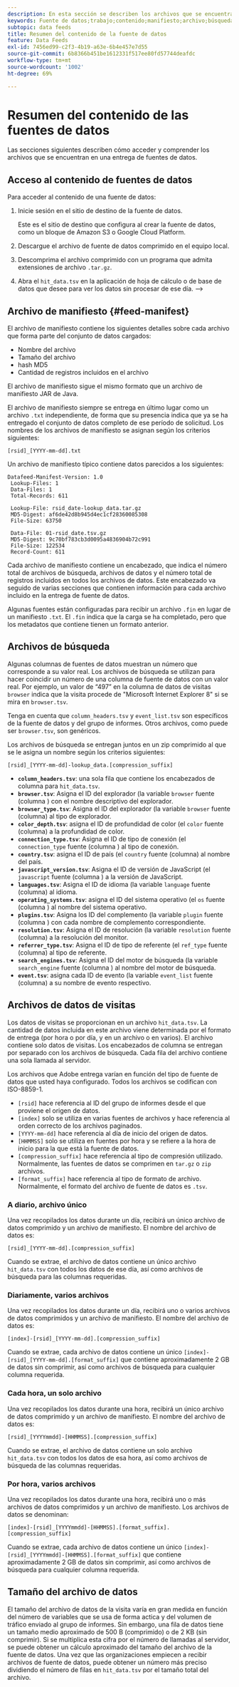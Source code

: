 ```yaml
---
description: En esta sección se describen los archivos que se encuentran en una entrega de fuentes de datos.
keywords: Fuente de datos;trabajo;contenido;manifiesto;archivo;búsqueda;datos de visitas;contenido de entrega
subtopic: data feeds
title: Resumen del contenido de la fuente de datos
feature: Data Feeds
exl-id: 7456ed99-c2f3-4b19-a63e-6b4e457e7d55
source-git-commit: 6b8366b451be1612331f517ee80fd57744deafdc
workflow-type: tm+mt
source-wordcount: '1002'
ht-degree: 69%

---
```


# Resumen del contenido de las fuentes de datos

Las secciones siguientes describen cómo acceder y comprender los archivos que se encuentran en una entrega de fuentes de datos.

## Acceso al contenido de fuentes de datos

Para acceder al contenido de una fuente de datos:

1. Inicie sesión en el sitio de destino de la fuente de datos.

   Este es el sitio de destino que configura al crear la fuente de datos, como un bloque de Amazon S3 o Google Cloud Platform.

1. Descargue el archivo de fuente de datos comprimido en el equipo local.

1. Descomprima el archivo comprimido con un programa que admita extensiones de archivo `.tar.gz`.

1. Abra el `hit_data.tsv` en la aplicación de hoja de cálculo o de base de datos que desee para ver los datos sin procesar de ese día. —>

## Archivo de manifiesto {#feed-manifest}

El archivo de manifiesto contiene los siguientes detalles sobre cada archivo que forma parte del conjunto de datos cargados:

* Nombre del archivo
* Tamaño del archivo
* hash MD5
* Cantidad de registros incluidos en el archivo

El archivo de manifiesto sigue el mismo formato que un archivo de manifiesto JAR de Java.

El archivo de manifiesto siempre se entrega en último lugar como un archivo `.txt` independiente, de forma que su presencia indica que ya se ha entregado el conjunto de datos completo de ese período de solicitud. Los nombres de los archivos de manifiesto se asignan según los criterios siguientes:

```text
[rsid]_[YYYY-mm-dd].txt
```

Un archivo de manifiesto típico contiene datos parecidos a los siguientes:

```text
Datafeed-Manifest-Version: 1.0
 Lookup-Files: 1
 Data-Files: 1
 Total-Records: 611

 Lookup-File: rsid_date-lookup_data.tar.gz
 MD5-Digest: af6de42d8b945d4ec1cf28360085308
 File-Size: 63750

 Data-File: 01-rsid_date.tsv.gz
 MD5-Digest: 9c70bf783cb3d0095a4836904b72c991
 File-Size: 122534
 Record-Count: 611
```

Cada archivo de manifiesto contiene un encabezado, que indica el número total de archivos de búsqueda, archivos de datos y el número total de registros incluidos en todos los archivos de datos. Este encabezado va seguido de varias secciones que contienen información para cada archivo incluido en la entrega de fuente de datos.

Algunas fuentes están configuradas para recibir un archivo `.fin` en lugar de un manifiesto `.txt`. El `.fin` indica que la carga se ha completado, pero que los metadatos que contiene tienen un formato anterior.

## Archivos de búsqueda

Algunas columnas de fuentes de datos muestran un número que corresponde a su valor real. Los archivos de búsqueda se utilizan para hacer coincidir un número de una columna de fuente de datos con un valor real. Por ejemplo, un valor de “497” en la columna de datos de visitas `browser` indica que la visita procede de &quot;Microsoft Internet Explorer 8&quot; si se mira en `browser.tsv`.

Tenga en cuenta que `column_headers.tsv` y `event_list.tsv` son específicos de la fuente de datos y del grupo de informes. Otros archivos, como puede ser `browser.tsv`, son genéricos.

Los archivos de búsqueda se entregan juntos en un zip comprimido al que se le asigna un nombre según los criterios siguientes:

```text
[rsid]_[YYYY-mm-dd]-lookup_data.[compression_suffix]
```

* **`column_headers.tsv`**: una sola fila que contiene los encabezados de columna para `hit_data.tsv`.
* **`browser.tsv`**: Asigna el ID del explorador (la variable `browser` fuente (columna ) con el nombre descriptivo del explorador.
* **`browser_type.tsv`**: Asigna el ID del explorador (la variable `browser` fuente (columna) al tipo de explorador.
* **`color_depth.tsv`**: asigna el ID de profundidad de color (el `color` fuente (columna) a la profundidad de color.
* **`connection_type.tsv`**: Asigna el ID de tipo de conexión (el `connection_type` fuente (columna ) al tipo de conexión.
* **`country.tsv`**: asigna el ID de país (el `country` fuente (columna) al nombre del país.
* **`javascript_version.tsv`**: Asigna el ID de versión de JavaScript (el `javascript` fuente (columna ) a la versión de JavaScript.
* **`languages.tsv`**: Asigna el ID de idioma (la variable `language` fuente (columna) al idioma.
* **`operating_systems.tsv`**: asigna el ID del sistema operativo (el `os` fuente (columna ) al nombre del sistema operativo.
* **`plugins.tsv`**: Asigna los ID del complemento (la variable `plugin` fuente (columna ) con cada nombre de complemento correspondiente.
* **`resolution.tsv`**: Asigna el ID de resolución (la variable `resolution` fuente (columna) a la resolución del monitor.
* **`referrer_type.tsv`**: Asigna el ID de tipo de referente (el `ref_type` fuente (columna) al tipo de referente.
* **`search_engines.tsv`**: Asigna el ID del motor de búsqueda (la variable `search_engine` fuente (columna ) al nombre del motor de búsqueda.
* **`event.tsv`**: asigna cada ID de evento (la variable `event_list` fuente (columna) a su nombre de evento respectivo.

## Archivos de datos de visitas

Los datos de visitas se proporcionan en un archivo `hit_data.tsv`. La cantidad de datos incluida en este archivo viene determinada por el formato de entrega (por hora o por día, y en un archivo o en varios). El archivo contiene solo datos de visitas. Los encabezados de columna se entregan por separado con los archivos de búsqueda. Cada fila del archivo contiene una sola llamada al servidor.

Los archivos que Adobe entrega varían en función del tipo de fuente de datos que usted haya configurado. Todos los archivos se codifican con ISO-8859-1.

* `[rsid]` hace referencia al ID del grupo de informes desde el que proviene el origen de datos.
* `[index]` solo se utiliza en varias fuentes de archivos y hace referencia al orden correcto de los archivos paginados.
* `[YYYY-mm-dd]` hace referencia al día de inicio del origen de datos.
* `[HHMMSS]` solo se utiliza en fuentes por hora y se refiere a la hora de inicio para la que está la fuente de datos.
* `[compression_suffix]` hace referencia al tipo de compresión utilizado. Normalmente, las fuentes de datos se comprimen en `tar.gz` o `zip` archivos.
* `[format_suffix]` hace referencia al tipo de formato de archivo. Normalmente, el formato del archivo de fuente de datos es `.tsv`.

### A diario, archivo único

Una vez recopilados los datos durante un día, recibirá un único archivo de datos comprimido y un archivo de manifiesto. El nombre del archivo de datos es:

`[rsid]_[YYYY-mm-dd].[compression_suffix]`

Cuando se extrae, el archivo de datos contiene un único archivo `hit_data.tsv` con todos los datos de ese día, así como archivos de búsqueda para las columnas requeridas.

### Diariamente, varios archivos

Una vez recopilados los datos durante un día, recibirá uno o varios archivos de datos comprimidos y un archivo de manifiesto. El nombre del archivo de datos es:

`[index]-[rsid]_[YYYY-mm-dd].[compression_suffix]`

Cuando se extrae, cada archivo de datos contiene un único `[index]-[rsid]_[YYYY-mm-dd].[format_suffix]` que contiene aproximadamente 2 GB de datos sin comprimir, así como archivos de búsqueda para cualquier columna requerida.

### Cada hora, un solo archivo

Una vez recopilados los datos durante una hora, recibirá un único archivo de datos comprimido y un archivo de manifiesto. El nombre del archivo de datos es:

`[rsid]_[YYYYmmdd]-[HHMMSS].[compression_suffix]`

Cuando se extrae, el archivo de datos contiene un solo archivo `hit_data.tsv` con todos los datos de esa hora, así como archivos de búsqueda de las columnas requeridas.

### Por hora, varios archivos

Una vez recopilados los datos durante una hora, recibirá uno o más archivos de datos comprimidos y un archivo de manifiesto. Los archivos de datos se denominan:

`[index]-[rsid]_[YYYYmmdd]-[HHMMSS].[format_suffix].[compression_suffix]`

Cuando se extrae, cada archivo de datos contiene un único `[index]-[rsid]_[YYYYmmdd]-[HHMMSS].[format_suffix]` que contiene aproximadamente 2 GB de datos sin comprimir, así como archivos de búsqueda para cualquier columna requerida.

## Tamaño del archivo de datos

El tamaño del archivo de datos de la visita varía en gran medida en función del número de variables que se usa de forma actica y del volumen de tráfico enviado al grupo de informes. Sin embargo, una fila de datos tiene un tamaño medio aproximado de 500 B (comprimido) o de 2 KB (sin comprimir). Si se multiplica esta cifra por el número de llamadas al servidor, se puede obtener un cálculo aproximado del tamaño del archivo de la fuente de datos. Una vez que las organizaciones empiecen a recibir archivos de fuente de datos, puede obtener un número más preciso dividiendo el número de filas en `hit_data.tsv` por el tamaño total del archivo.